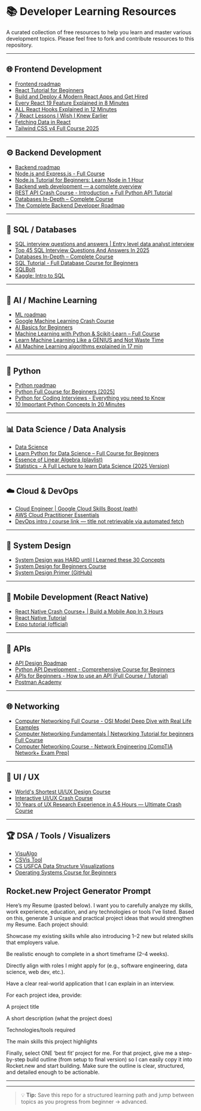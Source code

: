 # 📚 Developer Learning Resources

A curated collection of free resources to help you learn and master various development topics. Please feel free to fork and contribute resources to this repository.

---

## 🌐 Frontend Development

* [Frontend roadmap](https://roadmap.sh/frontend)
* [React Tutorial for Beginners](https://youtu.be/SqcY0GlETPk?si=xW29ZfYwH-c5TG5H)
* [Build and Deploy 4 Modern React Apps and Get Hired](https://youtu.be/F627pKNUCVQ?si=hHrvNygxzZa5Ci_i)
* [Every React 19 Feature Explained in 8 Minutes](https://youtu.be/2NPIYnY3ilo?si=P1sxT0xoD3ZN_JLI)
* [ALL React Hooks Explained in 12 Minutes](https://youtu.be/LOH1l-MP_9k?si=j9y-E8-dfKktl_qI)
* [7 React Lessons I Wish I Knew Earlier](https://youtu.be/4AXQgOcL1mo?si=joDBuzigT6frt7J-)
* [Fetching Data in React](https://youtu.be/00lxm_doFYw?si=ldJmtkQ5AWcY3o-9)
* [Tailwind CSS v4 Full Course 2025](https://youtu.be/6biMWgD6_JY?si=Hv1R45SI6qmt16ys)

---

## ⚙️ Backend Development

* [Backend roadmap](https://roadmap.sh/backend)
* [Node.js and Express.js - Full Course](https://www.youtube.com/watch?v=Oe421EPjeBE)
* [Node.js Tutorial for Beginners: Learn Node in 1 Hour](https://youtu.be/TlB_eWDSMt4?si=UK4ZsV_u6IWHMCoK)
* [Backend web development — a complete overview](https://youtu.be/XBu54nfzxAQ?si=8fNcaej5fvgQFT5P)
* [REST API Crash Course - Introduction + Full Python API Tutorial](https://youtu.be/qbLc5a9jdXo?si=yHM6M5fUVQjTGvQR)
* [Databases In-Depth – Complete Course](https://youtu.be/pPqazMTzNOM?si=oIaCjwYHF9H1j18l)
* [The Complete Backend Developer Roadmap](https://youtu.be/OeEHJgzqS1k?si=whYU2gsAJF3z7fuF)

---

## 🧮 SQL / Databases

* [SQL interview questions and answers | Entry level data analyst interview](https://youtu.be/cffsJjNTsH8?si=Cu4u96OMQv3BTEwS)
* [Top 45 SQL Interview Questions And Answers In 2025](https://youtu.be/yPasq39n8fY?si=bs3WFnZ5hZfraybu)
* [Databases In-Depth – Complete Course](https://youtu.be/pPqazMTzNOM?si=oIaCjwYHF9H1j18l)
* [SQL Tutorial - Full Database Course for Beginners](https://youtu.be/HXV3zeQKqGY?si=oJtxXOr14TkJBIx-)
* [SQLBolt](https://sqlbolt.com)
* [Kaggle: Intro to SQL](https://www.kaggle.com/learn/intro-to-sql)

---

## 🤖 AI / Machine Learning

* [ML roadmap](https://roadmap.sh/machine-learning)
* [Google Machine Learning Crash Course](https://developers.google.com/machine-learning/crash-course)
* [AI Basics for Beginners](https://youtu.be/VGFpV3Qj4as?si=kzs0J2WpgYr2Cmij)
* [Machine Learning with Python & Scikit-Learn – Full Course](https://youtu.be/hDKCxebp88A?si=yA4Uu6kJb2HaEp5o)
* [Learn Machine Learning Like a GENIUS and Not Waste Time](https://youtu.be/qNxrPri1V0I?si=XFta8HhkUeDM8h1S)
* [All Machine Learning algorithms explained in 17 min](https://youtu.be/E0Hmnixke2g?si=FE6jTgkP1oPYUdAF)

---

## 🐍 Python

* [Python roadmap](https://roadmap.sh/python)
* [Python Full Course for Beginners [2025]](https://youtu.be/K5KVEU3aaeQ?si=vWoZ8ZpUmfvilcdv)
* [Python for Coding Interviews - Everything you need to Know](https://youtu.be/0K_eZGS5NsU?si=mljEURSKhggrTzH5)
* [10 Important Python Concepts In 20 Minutes](https://youtu.be/Gx5qb1uHss4?si=1nPysrOz_UfxkWmD)

---

## 📊 Data Science / Data Analysis

* [Data Science](https://roadmap.sh/ai-data-scientist)
* [Learn Python for Data Science – Full Course for Beginners](https://youtu.be/CMEWVn1uZpQ?si=eqRnzfaGqtPYTNU4)
* [Essence of Linear Algebra (playlist)](https://youtube.com/playlist?list=PLZHQObOWTQDPD3MizzM2xVFitgF8hE_ab&si=okFHITbdlQ8pl3as)
* [Statistics - A Full Lecture to learn Data Science (2025 Version)](https://youtu.be/K9teElePNkk?si=jjgz1NhTGWH9hnsw)

---

## ☁️ Cloud & DevOps

* [Cloud Engineer | Google Cloud Skills Boost (path)](https://www.cloudskillsboost.google/paths/11)
* [AWS Cloud Practitioner Essentials](https://skillbuilder.aws/learn/94T2BEN85A/aws-cloud-practitioner-essentials/8D79F3AVR7)
* [DevOps intro / course link — title not retrievable via automated fetch](https://youtu.be/j5Zsa_eOXeY?si=aSnaYu9epUGxDla6)

---

## 🔧 System Design

* [System Design was HARD until I Learned these 30 Concepts](https://youtu.be/s9Qh9fWeOAk?si=sDlxyvMKOkBJWK3b)
* [System Design for Beginners Course](https://www.youtube.com/watch?v=m8Icp_Cid5o?si=iAWjF2-VffOVddWa)
* [System Design Primer (GitHub)](https://github.com/donnemartin/system-design-primer)

---

## 📱 Mobile Development (React Native)

* [React Native Crash Course+ | Build a Mobile App In 3 Hours](https://youtu.be/bCpFbERgj7s?si=BSx7U9wann8Q64AT)
* [React Native Tutorial](https://youtu.be/qbLc5a9jdXo?si=yHM6M5fUVQjTGvQR) 
* [Expo tutorial (official)](https://docs.expo.dev/tutorial/introduction/)

---

## 🔗 APIs

* [API Design Roadmap](https://roadmap.sh/api-design)
* [Python API Development - Comprehensive Course for Beginners](https://youtu.be/0sOvCWFmrtA?si=vf7wDN9BCplstjZ1) 
* [APIs for Beginners - How to use an API (Full Course / Tutorial)](https://youtu.be/WXsD0ZgxjRw?si=fH8H0uXIDs7Q4BBO)
* [Postman Academy](https://academy.postman.com/page/self-study-learning)

---

## 🌐 Networking

* [Computer Networking Full Course - OSI Model Deep Dive with Real Life Examples](https://youtu.be/IPvYjXCsTg8?si=BemjKKXHzS5rViwo)
* [Computer Networking Fundamentals | Networking Tutorial for beginners Full Course](https://youtu.be/k9ZigsW9il0?si=8VgFwR69_mG8Z4pl)
* [Computer Networking Course - Network Engineering [CompTIA Network+ Exam Prep]](https://youtu.be/qiQR5rTSshw?si=q7BeRDFhd4V8lKCk)

---

## 🎨 UI / UX

* [World's Shortest UI/UX Design Course](https://youtu.be/wIuVvCuiJhU?si=ddBfJumd2frIYWXP)  
* [Interactive UI/UX Crash Course](https://youtu.be/cTUD_vCrY7M?si=Xodby66bHFCyvbGp)  
* [10 Years of UX Research Experience in 4.5 Hours — Ultimate Crash Course](https://youtu.be/R7urbI0iqb0?si=OY2buQTxpshmVvU4)  

---

## 🏆 DSA / Tools / Visualizers

* [VisuAlgo](https://visualgo.net/en)
* [CSVis Tool](https://csvistool.com/)
* [CS USFCA Data Structure Visualizations](https://www.cs.usfca.edu/~galles/visualization/Algorithms.html)
* [Operating Systems Course for Beginners](https://youtu.be/yK1uBHPdp30?si=5Tov1x_jByPe0c1V)

## Rocket.new Project Generator Prompt

Here’s my Resume (pasted below). I want you to carefully analyze my skills, work experience, education, and any technologies or tools I’ve listed. Based on this, generate 3 unique and practical project ideas that would strengthen my Resume. Each project should:

Showcase my existing skills while also introducing 1–2 new but related skills that employers value.

Be realistic enough to complete in a short timeframe (2–4 weeks).

Directly align with roles I might apply for (e.g., software engineering, data science, web dev, etc.).

Have a clear real-world application that I can explain in an interview.

For each project idea, provide:

A project title

A short description (what the project does)

Technologies/tools required

The main skills this project highlights

Finally, select ONE ‘best fit’ project for me. For that project, give me a step-by-step build outline (from setup to final version) so I can easily copy it into Rocket.new and start building. Make sure the outline is clear, structured, and detailed enough to be actionable.

---

---

> 💡 **Tip:** Save this repo for a structured learning path and jump between topics as you progress from beginner → advanced.
